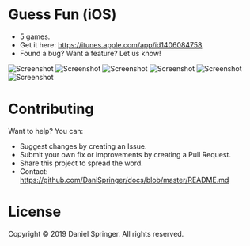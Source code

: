 # Guess Fun (iOS)
- 5 games.
- Get it here: https://itunes.apple.com/app/id1406084758
- Found a bug? Want a feature? Let us know!

![Screenshot](https://raw.githubusercontent.com/DaniSpringer/guess-fun/master/s/s1.png) ![Screenshot](https://raw.githubusercontent.com/DaniSpringer/guess-fun/master/s/s2.png) ![Screenshot](https://raw.githubusercontent.com/DaniSpringer/guess-fun/master/s/s3.png) ![Screenshot](https://raw.githubusercontent.com/DaniSpringer/guess-fun/master/s/s4.png) ![Screenshot](https://raw.githubusercontent.com/DaniSpringer/guess-fun/master/s/s5.png) ![Screenshot](https://raw.githubusercontent.com/DaniSpringer/guess-fun/master/s/s6.png)

# Contributing
Want to help? You can:
- Suggest changes by creating an Issue.
- Submit your own fix or improvements by creating a Pull Request.
- Share this project to spread the word.
- Contact: https://github.com/DaniSpringer/docs/blob/master/README.md

# License
Copyright © 2019 Daniel Springer. All rights reserved.